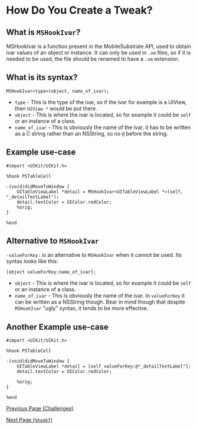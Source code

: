 # How Do You Create a Tweak?

## What is `MSHookIvar`?

MSHookIvar is a function present in the MobileSubstrate API, used to obtain ivar values of an object or instance. It can only be used in `.xm` files, so if it is needed to be used, the file should be renamed to have a `.xm` extension.

## What is its syntax?

```objc
MSHookIvar<type>(object, name_of_ivar);
```

* `type` - This is the type of the ivar, so if the ivar for example is a UIView, then `UIView *` would be put there.
* `object` - This is where the ivar is located, so for example it could be `self` or an instance of a class.
* `name_of_ivar` - This is obviously the name of the ivar, it has to be written as a C string rather than an NSString, so no `@` before the string.

## Example use-case

```objc
#import <UIKit/UIKit.h>

%hook PSTableCell

-(void)didMoveToWindow {
    UITableViewLabel *detail = MSHookIvar<UITableViewLabel *>(self, "_detailTextLabel");
    detail.textColor = UIColor.redColor;
    %orig;
}

%end
```

## Alternative to `MSHookIvar`

`-valueForKey:` is an alternative to `MSHookIvar` when it cannot be used. Its syntax looks like this:

```objc
[object valueForKey:name_of_ivar];
```

* `object` - This is where the ivar is located, so for example it could be `self` or an instance of a class.
* `name_of_ivar` - This is obviously the name of the ivar. In `valueForKey` it can be written as a NSString though. Bear in mind though that despite `MSHookIvar` "ugly" syntax, it tends to be more effective.

## Another Example use-case

```objc
#import <UIKit/UIKit.h>

%hook PSTableCell

-(void)didMoveToWindow {
    UITableViewLabel *detail = [self valueForKey:@"_detailTextLabel"];
    detail.textColor = UIColor.redColor;

    %orig;
}

%end
```

[Previous Page (Challenges)](./p8_challenges.md)

[Next Page (`%hookf`)](./p10_hookf.md)
